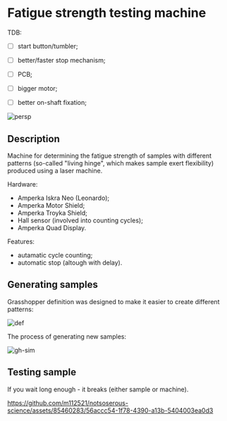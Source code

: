 # Fatigue strength testing machine

TDB:
- [ ] start button/tumbler;
- [ ] better/faster stop mechanism;
- [ ] PCB;
- [ ] bigger motor;
- [ ] better on-shaft fixation;


![persp](https://github.com/m112521/notsoserous-science/assets/85460283/c4cb47e4-6cf4-4d17-a4c5-280009308a05)

## Description

Machine for determining the fatigue strength of samples with different patterns (so-called "living hinge", which makes sample exert flexibility) produced using a laser machine.

Hardware:

- Amperka Iskra Neo (Leonardo);
- Amperka Motor Shield;
- Amperka Troyka Shield;
- Hall sensor (involved into counting cycles);
- Amperka Quad Display.

Features:
- autamatic cycle counting;
- automatic stop (altough with delay).

## Generating samples

Grasshopper definition was designed to make it easier to create different patterns:

![def](https://github.com/m112521/notsoserous-science/assets/85460283/a8c173b4-ee69-4f65-a47c-f07b98875a5b)


The process of generating new samples: 

![gh-sim](https://github.com/m112521/notsoserous-science/assets/85460283/0fa1caf4-b1d9-4dbc-b486-403aa12baab0)


## Testing sample

If you wait long enough - it breaks (either sample or machine). 

https://github.com/m112521/notsoserous-science/assets/85460283/56accc54-1f78-4390-a13b-5404003ea0d3

